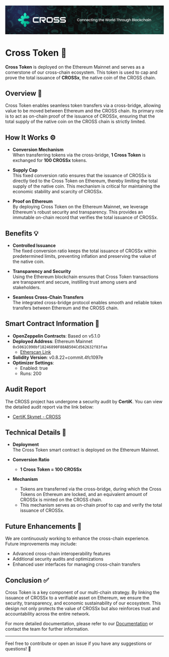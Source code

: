 ![CROSS: Connecting the World Through Blockchain](CROSS_Banner.png)

# Cross Token 🔗

**Cross Token** is deployed on the Ethereum Mainnet and serves as a cornerstone of our cross-chain ecosystem. This token is used to cap and prove the total issuance of **CROSSx**, the native coin of the CROSS chain.

## Overview 📖

Cross Token enables seamless token transfers via a cross-bridge, allowing value to be moved between Ethereum and the CROSS chain. Its primary role is to act as on-chain proof of the issuance of CROSSx, ensuring that the total supply of the native coin on the CROSS chain is strictly limited.

## How It Works ⚙️

- **Conversion Mechanism**  
  When transferring tokens via the cross-bridge, **1 Cross Token** is exchanged for **100 CROSSx** tokens.

- **Supply Cap**  
  This fixed conversion ratio ensures that the issuance of CROSSx is directly tied to the Cross Token on Ethereum, thereby limiting the total supply of the native coin. This mechanism is critical for maintaining the economic stability and scarcity of CROSSx.

- **Proof on Ethereum**  
  By deploying Cross Token on the Ethereum Mainnet, we leverage Ethereum's robust security and transparency. This provides an immutable on-chain record that verifies the total issuance of CROSSx.

## Benefits 💡

- **Controlled Issuance**  
  The fixed conversion ratio keeps the total issuance of CROSSx within predetermined limits, preventing inflation and preserving the value of the native coin.

- **Transparency and Security**  
  Using the Ethereum blockchain ensures that Cross Token transactions are transparent and secure, instilling trust among users and stakeholders.

- **Seamless Cross-Chain Transfers**  
  The integrated cross-bridge protocol enables smooth and reliable token transfers between Ethereum and the CROSS chain.

## Smart Contract Information 📜

- **OpenZeppelin Contracts**: Based on v5.1.0  
- **Deployed Address**: Ethereum Mainnet `0x5061C090bf18246890F88AB504Cd562632f83faa`  
  - [Etherscan Link](https://etherscan.io/token/0x5061C090bf18246890F88AB504Cd562632f83faa)
- **Solidity Version**: v0.8.22+commit.4fc1097e  
- **Optimizer Settings**:  
  - Enabled: true  
  - Runs: 200

## Audit Report

The CROSS project has undergone a security audit by **CertiK**. You can view the detailed audit report via the link below:

- [CertiK Skynet - CROSS](https://skynet.certik.com/projects/cross)

## Technical Details 🔧

- **Deployment**  
  The Cross Token smart contract is deployed on the Ethereum Mainnet.

- **Conversion Ratio**  
  - **1 Cross Token = 100 CROSSx**

- **Mechanism**  
  - Tokens are transferred via the cross-bridge, during which the Cross Tokens on Ethereum are locked, and an equivalent amount of CROSSx is minted on the CROSS chain.
  - This mechanism serves as on-chain proof to cap and verify the total issuance of CROSSx.

## Future Enhancements 🚀

We are continuously working to enhance the cross-chain experience. Future improvements may include:

- Advanced cross-chain interoperability features
- Additional security audits and optimizations
- Enhanced user interfaces for managing cross-chain transfers

## Conclusion ✅

Cross Token is a key component of our multi-chain strategy. By linking the issuance of CROSSx to a verifiable asset on Ethereum, we ensure the security, transparency, and economic sustainability of our ecosystem. This design not only protects the value of CROSSx but also reinforces trust and accountability across the entire network.

For more detailed documentation, please refer to our [Documentation](#) or contact the team for further information.

---

Feel free to contribute or open an issue if you have any suggestions or questions! 🤝
